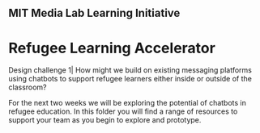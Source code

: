 ## MIT Media Lab Learning Initiative 
# Refugee Learning Accelerator

Design challenge 1| How might we build on existing messaging platforms using chatbots to support refugee learners either inside or outside of the classroom? 

For the next two weeks we will be exploring the potential of chatbots in refugee education. In this folder you will find a range of resources to support your team as you begin to explore and prototype. 
